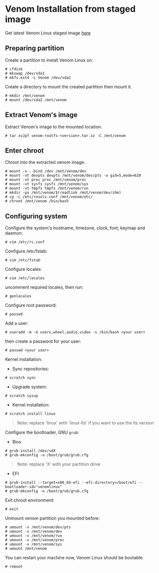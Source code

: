 # Venom Installation from staged image

Get latest Venom Linux staged image [here](https://github.com/venomlinux/ports/releases)

## Preparing partition

Create a partition to install Venom Linux on.

```
# cfdisk
# mkswap /dev/sda1
# mkfs.ext4 -L Venom /dev/sda2
```
Create a directory to mount the created partition then mount it.

```
# mkdir /mnt/venom
# mount /dev/sda2 /mnt/venom
```

## Extract Venom's image

Extract Venom's image to the mounted location.

```
# tar xvJpf venom-rootfs-<version>.tar.xz -C /mnt/venom
```

## Enter chroot

Chroot into the extracted venom image.

```
# mount -v --bind /dev /mnt/venom/dev
# mount -vt devpts devpts /mnt/venom/dev/pts -o gid=5,mode=620
# mount -vt proc proc /mnt/venom/proc
# mount -vt sysfs sysfs /mnt/venom/sys
# mount -vt tmpfs tmpfs /mnt/venom/run
# mkdir -pv /mnt/venom/$(readlink /mnt/venom/dev/shm)
# cp -L /etc/resolv.conf /mnt/venom/etc/
# chroot /mnt/venom /bin/bash
```

## Configuring system

Configure the system's hostname, timezone, clock, font, keymap and daemon:

```
# vim /etc/rc.conf
```

Configure /etc/fstab:

```
# vim /etc/fstab
```

Configure locales:

```
# vim /etc/locales
```
uncomment required locales, then run:
```
# genlocales
```

Configure root password:
```
# passwd
```

Add a user:
```
# useradd -m -G users,wheel,audio,video -s /bin/bash <your user>
```
then create a password for your user:
```
# passwd <your user>
```

Kernel installation:
* Sync repositories:
```
# scratch sync
```
* Upgrade system:
```
# scratch sysup
```
* Kernel installation:
```
# scratch install linux
```
> Note: replace 'linux' with 'linux-lts' if you want to use the lts version

Configure the bootloader, GNU `grub`:
* Bios
```
# grub-install /dev/sdX
# grub-mkconfig -o /boot/grub/grub.cfg
```
> Note: replace 'X' with your partition drive

* EFI
```
# grub-install --target=x86_64-efi --efi-directory=/boot/efi --bootloader-id="venomlinux"
# grub-mkconfig -o /boot/grub/grub.cfg
```
 
Exit chroot environment:
```
# exit
```

Unmount venom partition you mounted before:
```
# umount -v /mnt/venom/dev/pts
# umount -v /mnt/venom/dev
# umount -v /mnt/venom/run
# umount -v /mnt/venom/proc
# umount -v /mnt/venom/sys
# umount /mnt/venom
```

You can restart your machine now, Venom Linux should be bootable.
```
# reboot
```

